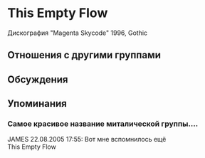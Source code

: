 # This Empty Flow

Дискография
"Magenta Skycode" 1996, Gothic

## Отношения с другими группами


## Обсуждения


## Упоминания

### Самое красивое название миталической группы....

JAMES 22.08.2005 17:55:
Вот мне вспомнилось ещё<BR>This Empty Flow<BR>

